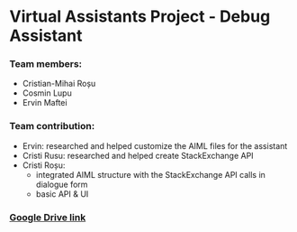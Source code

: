 # Virtual Assistants Project - Debug Assistant

### Team members:

- Cristian-Mihai Roșu
- Cosmin Lupu
- Ervin Maftei

### Team contribution:

- Ervin: researched and helped customize the AIML files for the assistant
- Cristi Rusu: researched and helped create StackExchange API
- Cristi Roșu:
  - integrated AIML structure with the StackExchange API calls in dialogue form
  - basic API & UI

### [Google Drive link](https://drive.google.com/drive/folders/1va6ea0DS9PIkRcsNFOk7cTA_s_1cb9RX?usp=sharing)
